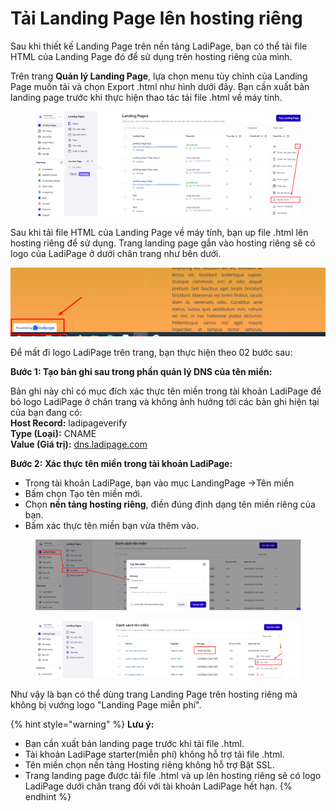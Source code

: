 # Tải Landing Page lên hosting riêng

Sau khi thiết kế Landing Page trên nền tảng LadiPage, bạn có thể tải file HTML của Landing Page đó để sử dụng trên hosting riêng của mình.&#x20;

Trên trang **Quản lý Landing Page**, lựa chọn menu tùy chỉnh của Landing Page muốn tải và chọn Export .html như hình dưới đây. Bạn cần xuất bản landing page trước khi thực hiện thao tác tải file .html về máy tính.

<figure><img src="../../.gitbook/assets/image (1213).png" alt=""><figcaption></figcaption></figure>

Sau khi tải file HTML của Landing Page về máy tính, bạn up file .html lên hosting riêng để sử dụng. Trang landing page gắn vào hosting riêng sẽ có logo của LadiPage ở dưới chân trang như bên dưới.

![](../../.gitbook/assets/logo.png)

Để mất đi logo LadiPage trên trang, bạn thực hiện theo 02 bước sau:

**Bước 1: Tạo bản ghi sau trong phần quản lý DNS của tên miền:**

Bản ghi này chỉ có mục đích xác thực tên miền trong tài khoản LadiPage để bỏ logo LadiPage ở chân trang và không ảnh hưởng tới các bản ghi hiện tại của bạn đang có:\
**Host Record:** ladipageverify\
**Type (Loại):** CNAME\
**Value (Giá trị):** [dns.ladipage.com](http://dns.ladipage.com/)

**Bước 2:** **Xác thực tên miền trong tài khoản LadiPage:**

* Trong tài khoản LadiPage, bạn vào mục LandingPage ->Tên miền
* Bấm chọn Tạo tên miền mới.
* Chọn **nền tảng hosting riêng**, điền đúng định dạng tên miền riêng của bạn.
* Bấm xác thực tên miền bạn vừa thêm vào.

<figure><img src="../../.gitbook/assets/image (1214).png" alt=""><figcaption></figcaption></figure>

<figure><img src="../../.gitbook/assets/image (1215).png" alt=""><figcaption></figcaption></figure>

Như vậy là bạn có thể dùng trang Landing Page trên hosting riêng mà không bị vướng logo "Landing Page miễn phí".

{% hint style="warning" %}
**Lưu ý:**

* Bạn cần xuất bản landing page trước khi tải file .html.
* Tài khoản LadiPage starter(miễn phí) không hỗ trợ tải file .html.
* Tên miền chọn nền tảng Hosting riêng không hỗ trợ Bật SSL.
* Trang landing page được tải file .html và up lên hosting riêng sẽ có logo LadiPage dưới chân trang đối với tài khoản LadiPage hết hạn.
{% endhint %}
